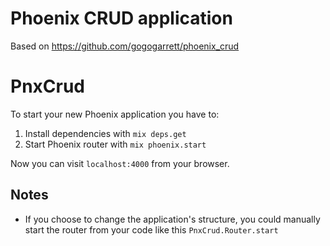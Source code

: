 # Phoenix CRUD application

Based on https://github.com/gogogarrett/phoenix_crud

# PnxCrud

To start your new Phoenix application you have to:

1. Install dependencies with `mix deps.get`
2. Start Phoenix router with `mix phoenix.start`

Now you can visit `localhost:4000` from your browser.


## Notes

* If you choose to change the application's structure, you could manually start the router from your code like this `PnxCrud.Router.start`

